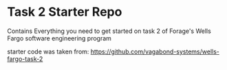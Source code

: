 # Task 2 Starter Repo
Contains Everything you need to get started on task 2 of Forage's Wells Fargo software engineering program

starter code was taken from: https://github.com/vagabond-systems/wells-fargo-task-2
